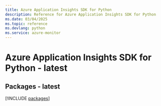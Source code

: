 ```yaml
---
title: Azure Application Insights SDK for Python
description: Reference for Azure Application Insights SDK for Python
ms.date: 03/04/2025
ms.topic: reference
ms.devlang: python
ms.service: azure-monitor
---
```

# Azure Application Insights SDK for Python - latest
## Packages - latest
[!INCLUDE [packages](application-insights-index.md)]
